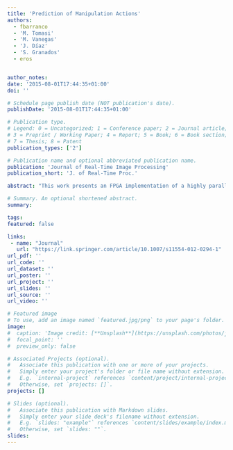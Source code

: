 ```yaml
---
title: 'Prediction of Manipulation Actions'
authors:
  - fbarranco
  - 'M. Tomasi'
  - 'M. Vanegas'
  - 'J. Díaz'
  - 'S. Granados'
  - eros


author_notes:
date: '2015-08-01T17:44:35+01:00'
doi: ''

# Schedule page publish date (NOT publication's date).
publishDate: '2015-08-01T17:44:35+01:00'

# Publication type.
# Legend: 0 = Uncategorized; 1 = Conference paper; 2 = Journal article;
# 3 = Preprint / Working Paper; 4 = Report; 5 = Book; 6 = Book section;
# 7 = Thesis; 8 = Patent
publication_types: ['2']

# Publication name and optional abbreviated publication name.
publication: 'Journal of Real-Time Image Processing'
publication_short: 'J. of Real-Time Proc.'

abstract: "This work presents an FPGA implementation of a highly parallel architecture for the motion and disparity estimations of color images. Our system implements the well-known Lucas & Kanade algorithm with multi-scale extension for the computation of large displacements using color cues. We empirically fulfill the real-time requirements computing up to 32 and 36 frames per second for optical flow and disparity, respectively, with a 640 × 480 resolution. In this paper, we present our design technique based on fine pipelines, our architecture, and benchmarks of the different color-based alternatives analyzing the accuracy and resources utilization trade-off. We finally include some qualitative results and the resource utilization for our platform, concluding that we have obtained a system that manages a good trade-off between the increase in resources and the improvement in precision and the density of our results compared with other approaches described in the literature."

# Summary. An optional shortened abstract.
summary:

tags:
featured: false

links:
 - name: "Journal"
   url: "https://link.springer.com/article/10.1007/s11554-012-0294-1"
url_pdf: ''
url_code: ''
url_dataset: ''
url_poster: ''
url_project: ''
url_slides: ''
url_source: ''
url_video: ''

# Featured image
# To use, add an image named `featured.jpg/png` to your page's folder.
image:
#  caption: 'Image credit: [**Unsplash**](https://unsplash.com/photos/jdD8gXaTZsc)'
#  focal_point: ''
#  preview_only: false

# Associated Projects (optional).
#   Associate this publication with one or more of your projects.
#   Simply enter your project's folder or file name without extension.
#   E.g. `internal-project` references `content/project/internal-project/index.md`.
#   Otherwise, set `projects: []`.
projects: []

# Slides (optional).
#   Associate this publication with Markdown slides.
#   Simply enter your slide deck's filename without extension.
#   E.g. `slides: "example"` references `content/slides/example/index.md`.
#   Otherwise, set `slides: ""`.
slides:
---
```

